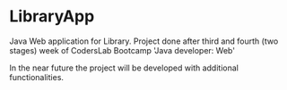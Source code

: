 # LibraryApp
Java Web application for Library. Project done after third and fourth (two stages) week of CodersLab Bootcamp 'Java developer: Web'

In the near future the project will be developed with additional functionalities.
